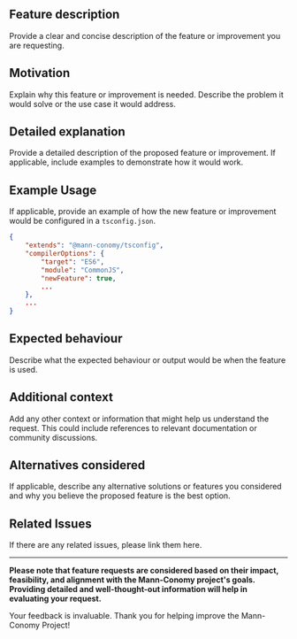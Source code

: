 ## Feature description

Provide a clear and concise description of the feature or improvement you are requesting.

## Motivation

Explain why this feature or improvement is needed. Describe the problem it would solve or the use case it would address.

## Detailed explanation

Provide a detailed description of the proposed feature or improvement. If applicable, include examples to demonstrate how it would work.

## Example Usage

If applicable, provide an example of how the new feature or improvement would be configured in a `tsconfig.json`.

```json
{
    "extends": "@mann-conomy/tsconfig",
    "compilerOptions": {
        "target": "ES6",
        "module": "CommonJS",
        "newFeature": true,
        ...
    },
    ...
}
```

## Expected behaviour

Describe what the expected behaviour or output would be when the feature is used.

## Additional context

Add any other context or information that might help us understand the request. This could include references to relevant documentation or community discussions.

## Alternatives considered

If applicable, describe any alternative solutions or features you considered and why you believe the proposed feature is the best option.

## Related Issues

If there are any related issues, please link them here.

---

**Please note that feature requests are considered based on their impact, feasibility, and alignment with the Mann-Conomy project's goals. Providing detailed and well-thought-out information will help in evaluating your request.**

Your feedback is invaluable. Thank you for helping improve the Mann-Conomy Project!
